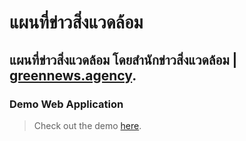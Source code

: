 # แผนที่ข่าวสิ่งแวดล้อม

## แผนที่ข่าวสิ่งแวดล้อม โดยสำนักข่าวสิ่งแวดล้อม | [greennews.agency](https://greennews.agency/).


### Demo Web Application

> Check out the demo [here](https://aonwittawat.github.io/GreenNews/).
